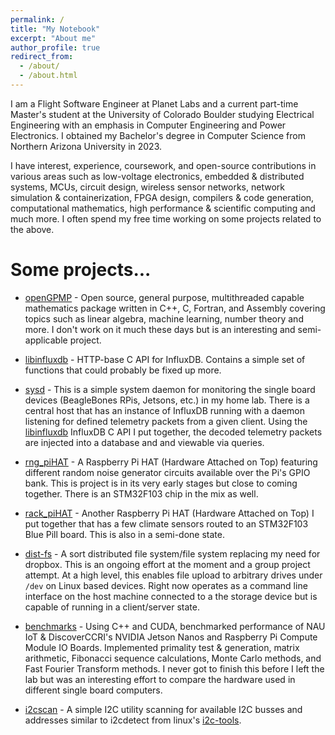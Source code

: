 ```yaml
---
permalink: /
title: "My Notebook"
excerpt: "About me"
author_profile: true
redirect_from: 
  - /about/
  - /about.html
---
```


I am a Flight Software Engineer at Planet Labs and a 
current part-time Master's student at the University of Colorado Boulder studying 
Electrical Engineering with an emphasis in Computer Engineering
and Power Electronics. I obtained my Bachelor's degree in Computer Science from 
Northern Arizona University in 2023.

I have interest, experience, coursework, and open-source contributions in various areas
such as low-voltage electronics, embedded & distributed systems, MCUs, circuit design, 
wireless sensor networks, network simulation & containerization, FPGA design, compilers & 
code generation, computational mathematics, high performance & scientific computing and much more.
I often spend my free time working on some projects related to the above.


# Some projects...
  * [openGPMP](https://github.com/akielaries/openGPMP) - Open source, general purpose,
  multithreaded capable mathematics package written in C++, C, Fortran, and Assembly
  covering topics such as linear algebra, machine learning, number theory and more. I don't
  work on it much these days but is an interesting and semi-applicable project.

  * [libinfluxdb](https://github.com/akielaries/libinfluxdb) - HTTP-base C API for InfluxDB.
  Contains a simple set of functions that could probably be fixed up more.

  * [sysd](https://github.com/akielaries/sysd) - This is a simple system daemon
  for monitoring the single board devices (BeagleBones RPis, Jetsons, etc.) in my home lab.
  There is a central host that has an instance of InfluxDB running with a daemon listening for
  defined telemetry packets from a given client. Using the [libinfluxdb](https://github.com/akielaries/libinfluxdb)
  InfluxDB C API I put together, the decoded telemetry packets are injected into a database and
  and viewable via queries.

  * [rng_piHAT](https://github.com/akielaries/rng_piHAT) - A Raspberry Pi HAT (Hardware Attached on Top)
  featuring different random noise generator circuits available over the Pi's GPIO bank. This is project is
  in its very early stages but close to coming together. There is an STM32F103 chip in the mix as well.

  * [rack_piHAT](https://github.com/akielaries/rack_piHAT) - Another Raspberry Pi HAT (Hardware Attached on Top)
  I put together that has a few climate sensors routed to an STM32F103 Blue Pill board. This is also in a semi-done
  state.

  * [dist-fs](https://github.com/akielaries/dist-fs) - A sort distributed file system/file
  system replacing my need for dropbox. This is an ongoing effort at the moment and a group
  project attempt. At a high level, this enables file upload to arbitrary drives under `/dev`
  on Linux based devices. Right now operates as a command line interface on the host machine
  connected to a the storage device but is capable of running in a client/server state.

  * [benchmarks](https://github.com/NAU-IoT/benchmarks) - Using C++ and CUDA, benchmarked
  performance of NAU IoT & DiscoverCCRI's NVIDIA Jetson Nanos and Raspberry Pi Compute
  Module IO Boards. Implemented primality test & generation, matrix arithmetic, Fibonacci
  sequence calculations, Monte Carlo methods, and Fast Fourier Transform methods. I never got
  to finish this before I left the lab but was an interesting effort to compare the hardware used
  in different single board computers.

  * [i2cscan](https://github.com/akielaries/i2cscan) - A simple I2C utility scanning for
  available I2C busses and addresses similar to i2cdetect from linux's
  [i2c-tools](https://git.kernel.org/pub/scm/utils/i2c-tools/i2c-tools.git/).
